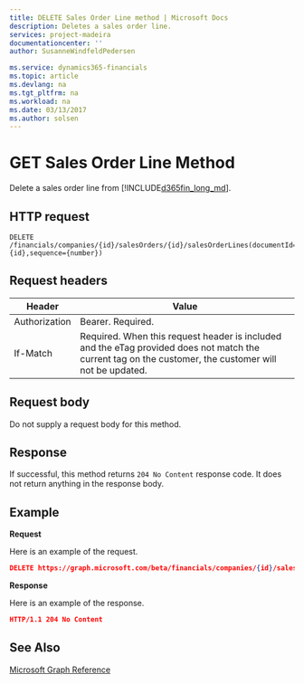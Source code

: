 ```yaml
---
title: DELETE Sales Order Line method | Microsoft Docs
description: Deletes a sales order line.
services: project-madeira
documentationcenter: ''
author: SusanneWindfeldPedersen

ms.service: dynamics365-financials
ms.topic: article
ms.devlang: na
ms.tgt_pltfrm: na
ms.workload: na
ms.date: 03/13/2017
ms.author: solsen
---
```


# GET Sales Order Line Method
Delete a sales order line from [!INCLUDE[d365fin_long_md](../dynamics-nav/includes/d365fin_long_md.md)].

## HTTP request
```
DELETE /financials/companies/{id}/salesOrders/{id}/salesOrderLines(documentId={id},sequence={number})
```

## Request headers
|Header|Value|
|------|-----|
|Authorization  |Bearer. Required. |
|If-Match       |Required. When this request header is included and the eTag provided does not match the current tag on the customer, the customer will not be updated. |

## Request body
Do not supply a request body for this method.

## Response
If successful, this method returns ```204 No Content``` response code. It does not return anything in the response body.

## Example

**Request**

Here is an example of the request.

```json
DELETE https://graph.microsoft.com/beta/financials/companies/{id}/salesOrders/{id}/salesOrderLines(documentId={id},sequence={number})
```

**Response** 

Here is an example of the response. 

```json
HTTP/1.1 204 No Content
```

## See Also
[Microsoft Graph Reference](dynamics_graph_reference.md)  